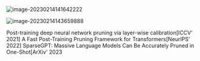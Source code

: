 ![image-20230214141642222](C:\Users\10535\AppData\Roaming\Typora\typora-user-images\image-20230214141642222.png)

![image-20230214143659888](C:\Users\10535\AppData\Roaming\Typora\typora-user-images\image-20230214143659888.png)

Post-training deep neural network pruning via layer-wise calibration[ICCV' 2021] A Fast Post-Training Pruning Framework for Transformers[NeurIPS' 2022] SparseGPT: Massive Language Models Can Be Accurately Pruned in One-Shot[ArXiv'  2023